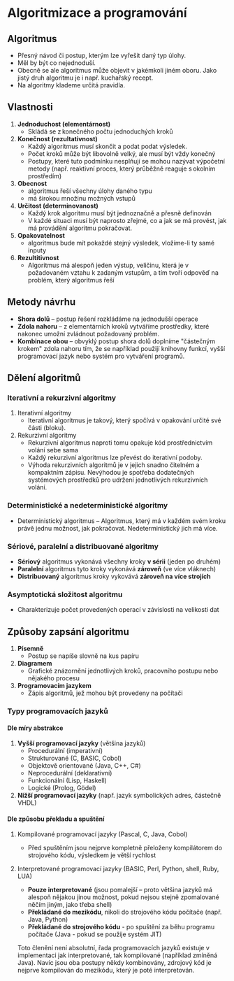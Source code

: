 # Algoritmizace a programování 

## Algoritmus
* Přesný návod či postup, kterým lze vyřešit daný typ úlohy.  
* Měl by být co nejednoduší. 
* Obecně se ale algoritmus může objevit v jakémkoli jiném oboru. Jako jistý druh algoritmu je i např. kuchařský recept. 
* Na algoritmy klademe určitá pravidla. 

## Vlastnosti 
1. **Jednoduchost (elementárnost)**
	* Skládá se z konečného počtu jednoduchých kroků 
1. **Konečnost (rezultativnost)**
	* Každý algoritmus musí skončit a podat podat výsledek. 
	* Počet kroků může být libovolně velký, ale musí být vždy konečný 
	* Postupy, které tuto podmínku nesplňují se mohou nazývat výpočetní metody (např. reaktivní proces, který průběžně reaguje s okolním prostředím) 
1. **Obecnost**
	* algoritmus řeší všechny úlohy daného typu 
	* má širokou množinu možných vstupů 
1. **Určitost (determinovanost)**
	* Každý krok algoritmu musí být jednoznačně a přesně definován 
	* V každé situaci musí být naprosto zřejmé, co a jak se má provést, jak má provádění algoritmu pokračovat.  
1. **Opakovatelnost**
	* algoritmus bude mít pokaždé stejný výsledek, vložíme-li ty samé inputy
1. **Rezultitivnost**
	* Algoritmus má alespoň jeden výstup, veličinu, která je v požadovaném vztahu k zadaným vstupům, a tím tvoří odpověď na problém, který algoritmus řeší 

## Metody návrhu 
* **Shora dolů** – postup řešení rozkládáme na jednodušší operace 
* **Zdola nahoru** – z elementárních kroků vytváříme prostředky, které nakonec umožní zvládnout požadovaný problém. 
* **Kombinace obou** – obvyklý postup shora dolů doplníme "částečným krokem" zdola nahoru tím, že se například použijí knihovny funkcí, vyšší programovací jazyk nebo systém pro vytváření programů. 

## Dělení algoritmů 
### Iterativní a rekurzivní algoritmy
1. Iterativní algoritmy
	* Iterativní algoritmus je takový, který spočívá v opakování určité své části (bloku). 
1. Rekurzivní algoritmy
	* Rekurzivní algoritmus naproti tomu opakuje kód prostřednictvím volání sebe sama
	* Každý rekurzivní algoritmus lze převést do iterativní podoby.
	* Výhoda rekurzivních algoritmů je v jejich snadno čitelném a kompaktním zápisu. Nevýhodou je spotřeba dodatečných systémových prostředků pro udržení jednotlivých rekurzivních volání. 

### Deterministické a nedeterministické algoritmy 
* Deterministický algoritmus – Algoritmus, který má v každém svém kroku právě jednu možnost, jak pokračovat. Nedeterministický jich má více.

### Sériové, paralelní a distribuované algoritmy 
* **Sériový** algoritmus vykonává všechny kroky **v sérii** (jeden po druhém) 
* **Paralelní** algoritmus tyto kroky vykonává **zároveň** (ve více vláknech)  
* **Distribuovaný** algoritmus kroky vykovává **zároveň na více strojích**

### Asymptotická složitost algoritmu 
* Charakterizuje počet provedených operací v závislosti na velikosti dat

## Způsoby zapsání algoritmu
1. **Písemně**
	* Postup se napíše slovně na kus papíru 
1. **Diagramem**
	* Grafické znázornění jednotlivých kroků, pracovního postupu nebo nějakého procesu 
1. **Programovacím jazykem**
	* Zápis algoritmů, jež mohou být provedeny na počítači  
	
### Typy programovacích jazyků 
#### Dle míry abstrakce
1. **Vyšší programovací jazyky** (většina jazyků)
	* Procedurální (imperativní) 
	* Strukturované (C, BASIC, Cobol) 
	* Objektově orientované (Java, C++, C#) 
	* Neprocedurální (deklarativní) 
	* Funkcionální (Lisp, Haskell)
	* Logické (Prolog, Gödel)
1. **Nižší programovací jazyky** (např. jazyk symbolických adres, částečně VHDL) 

#### Dle způsobu překladu a spuštění
1. Kompilované programovací jazyky (Pascal, C, Java, Cobol) 
	* Před spuštěním jsou nejprve kompletně přeloženy kompilátorem do strojového kódu, výsledkem je větší rychlost 
1. Interpretované programovací jazyky (BASIC, Perl, Python, shell, Ruby, LUA) 
	* **Pouze interpretované** (jsou pomalejší – proto většina jazyků má alespoň nějakou jinou možnost, pokud nejsou stejně zpomalované něčím jiným, jako třeba shell) 
	* **Překládané do mezikódu**, nikoli do strojového kódu počítače (např. Java, Python) 
	* **Překládané do strojového kódu** - po spuštění za běhu programu počítače (Java - pokud se použije systém JIT) 

	Toto členění není absolutní, řada programovacích jazyků existuje v implementaci jak interpretované, tak kompilované (například zmíněná Java). Navíc jsou oba postupy někdy kombinovány, zdrojový kód je nejprve kompilován do mezikódu, který je poté interpretován. 
